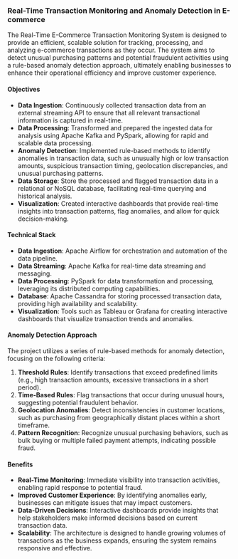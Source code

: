 ### Real-Time Transaction Monitoring and Anomaly Detection in E-commerce
The Real-Time E-Commerce Transaction Monitoring System is designed to provide an efficient, scalable solution for tracking, processing, and analyzing e-commerce transactions as they occur. The system aims to detect unusual purchasing patterns and potential fraudulent activities using a rule-based anomaly detection approach, ultimately enabling businesses to enhance their operational efficiency and improve customer experience.

#### Objectives
- **Data Ingestion**: Continuously collected transaction data from an external streaming API to ensure that all relevant transactional information is captured in real-time.
- **Data Processing**: Transformed and prepared the ingested data for analysis using Apache Kafka and PySpark, allowing for rapid and scalable data processing.
- **Anomaly Detection**: Implemented rule-based methods to identify anomalies in transaction data, such as unusually high or low transaction amounts, suspicious transaction timing, geolocation discrepancies, and unusual purchasing patterns.
- **Data Storage**: Store the processed and flagged transaction data in a relational or NoSQL database, facilitating real-time querying and historical analysis.
- **Visualization**: Created interactive dashboards that provide real-time insights into transaction patterns, flag anomalies, and allow for quick decision-making.

#### Technical Stack
- **Data Ingestion**: Apache Airflow for orchestration and automation of the data pipeline.
- **Data Streaming**: Apache Kafka for real-time data streaming and messaging.
- **Data Processing**: PySpark for data transformation and processing, leveraging its distributed computing capabilities.
- **Database**: Apache Cassandra for storing processed transaction data, providing high availability and scalability.
- **Visualization**: Tools such as Tableau or Grafana for creating interactive dashboards that visualize transaction trends and anomalies.

#### Anomaly Detection Approach
The project utilizes a series of rule-based methods for anomaly detection, focusing on the following criteria:
1. **Threshold Rules**: Identify transactions that exceed predefined limits (e.g., high transaction amounts, excessive transactions in a short period).
2. **Time-Based Rules**: Flag transactions that occur during unusual hours, suggesting potential fraudulent behavior.
3. **Geolocation Anomalies**: Detect inconsistencies in customer locations, such as purchasing from geographically distant places within a short timeframe.
4. **Pattern Recognition**: Recognize unusual purchasing behaviors, such as bulk buying or multiple failed payment attempts, indicating possible fraud.

#### Benefits
- **Real-Time Monitoring**: Immediate visibility into transaction activities, enabling rapid response to potential fraud.
- **Improved Customer Experience**: By identifying anomalies early, businesses can mitigate issues that may impact customers.
- **Data-Driven Decisions**: Interactive dashboards provide insights that help stakeholders make informed decisions based on current transaction data.
- **Scalability**: The architecture is designed to handle growing volumes of transactions as the business expands, ensuring the system remains responsive and effective.
